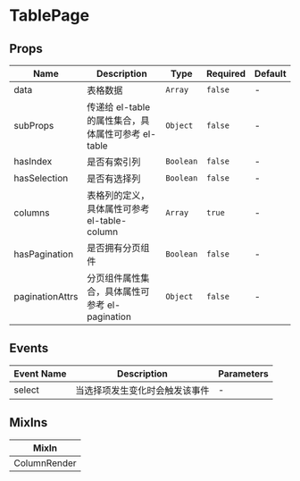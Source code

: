 # TablePage

## Props

<!-- @vuese:TablePage:props:start -->
|Name|Description|Type|Required|Default|
|---|---|---|---|---|
|data|表格数据|`Array`|`false`|-|
|subProps|传递给 el-table 的属性集合，具体属性可参考 el-table|`Object`|`false`|-|
|hasIndex|是否有索引列|`Boolean`|`false`|-|
|hasSelection|是否有选择列|`Boolean`|`false`|-|
|columns|表格列的定义，具体属性可参考 el-table-column|`Array`|`true`|-|
|hasPagination|是否拥有分页组件|`Boolean`|`false`|-|
|paginationAttrs|分页组件属性集合，具体属性可参考 el-pagination|`Object`|`false`|-|

<!-- @vuese:TablePage:props:end -->


## Events

<!-- @vuese:TablePage:events:start -->
|Event Name|Description|Parameters|
|---|---|---|
|select|当选择项发生变化时会触发该事件|-|

<!-- @vuese:TablePage:events:end -->


## MixIns

<!-- @vuese:TablePage:mixIns:start -->
|MixIn|
|---|
|ColumnRender|

<!-- @vuese:TablePage:mixIns:end -->


